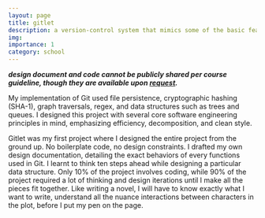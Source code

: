 ```yaml
---
layout: page
title: gitlet
description: a version-control system that mimics some of the basic features of the popular system Git
img: 
importance: 1
category: school
---
```


***design document and code cannot be publicly shared per course guideline, though they are available upon [request](mailto:jwu25@berkeley.edu).***

My implementation of Git used file persistence, cryptographic hashing (SHA-1), graph traversals, regex, and
data structures such as trees and queues. I designed this project with several core software engineering principles in mind, 
emphasizing efficiency, decomposition, and clean style.

Gitlet was my first project where I designed the entire project from the ground up. No boilerplate code, no design constraints.
I drafted my own design documentation, detailing the exact behaviors of every functions used in Git. I learnt to think ten
steps ahead while designing a particular data structure. Only 10% of the project involves coding, while 90% of the project
required a lot of thinking and design iterations until I make all the pieces fit together. Like writing a novel, I will have
to know exactly what I want to write, understand all the nuance interactions between characters in the plot, before I put
my pen on the page.